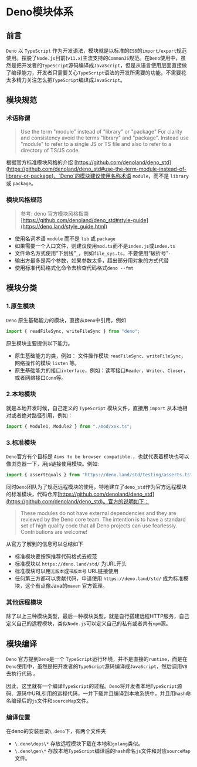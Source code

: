 # Deno模块体系

## 前言

`Deno` 以 `TypeScript` 作为开发语法，模块就是以标准的`ES6`的`import/export`规范使用。摆脱了`Node.js`目前(`v11.x`)主流支持的`CommonJS`规范。在`Deno`使用中，虽然是把开发者的`TypeScript`源码编译成`JavaScript`，但是从语言使用层面直接做了编译能力，开发者只需要关心`TypeScript`语法的开发所需要的功能，不需要花太多精力关注怎么把`TypeScript`编译成`JavaScript`。

## 模块规范

### 术语称谓

> Use the term "module" instead of "library" or "package"
> For clarity and consistency avoid the terms "library" and "package". Instead use "module" to refer to a single JS or TS file and also to refer to a directory of TS/JS code.

根据官方标准模块风格的介绍 [https://github.com/denoland/deno_std](https://github.com/denoland/deno_std#use-the-term-module-instead-of-library-or-package)，`Deno`的模块建议使用名称术语 `module`，而不是 `library` 或 `package`。

### 模块风格规范

> 参考: deno 官方模块风格指南 [https://github.com/denoland/deno_std#style-guide](https://deno.land/style_guide.html)

- 使用名词术语 `module` 而不是 `lib` 或 `package`
- 如果需要一个入口文件，则建议使用`mod.ts`而不是`index.js`或`index.ts`
- 文件命名方式使用“下划线”`_`，例如`file_sys.ts`，不要使用“破折号”`-`
- 输出方最多是两个参数，如果参数太多，超出部分用对象的方式代替
- 使用标准代码格式化命令去检查代码格式`deno --fmt`

## 模块分类

### 1.原生模块
`Deno` 原生基础能力的模块，直接从`Deno`中引用，例如

```js
import { readFileSync, writeFileSync } from "deno";
```

原生模块主要提供以下能力。

- 原生基础能力的类，例如： 文件操作模块 `readFileSync`、`writeFileSync`，网络操作的模块 `listen` 等。
- 原生基础能力的接口`interface`，例如：读写接口`Reader`、`Writer`、`Closer`，或者网络接口`Conn`等。

### 2.本地模块

就是本地开发时候，自己定义的 `TypeScript` 模块文件，直接用 `import` 从本地相对或者绝对路径引用，例如：

```js
import { Module1, Module2 } from "./mod/xxx.ts";
```

### 3.标准模块

`Deno`官方有个目标是 `Aims to be browser compatible.`，也就代表着模块也可以像浏览器一下，用js链接使用模块。例如:

```js
import { assertEquals } from "https://deno.land/std/testing/asserts.ts";
```

同时`Deno`团队为了规范远程模块的使用，特地建立了`deno_std`作为官方远程模块的标准模块，代码仓库[https://github.com/denoland/deno_std](https://github.com/denoland/deno_std)。官方的说明如下：
> These modules do not have external dependencies and they are reviewed by the Deno core team. The intention is to have a standard set of high quality code that all Deno projects can use fearlessly.
> Contributions are welcome!

从官方了解到的信息可以总结如下
- 标准模块要按照推荐代码格式去规范
- 标准模块以 `https://deno.land/std/` 为URL开头
- 标准模块可以用`无版本`或`带版本号` URL链接使用
- 任何第三方都可以贡献代码，申请使用 `https://deno.land/std/` 成为标准模块，这个有点像Java的`maven` 官方管理。

### 其他远程模块

除了以上三种模块类型，最后一种模块类型，就是自行搭建远程HTTP服务，自己定义自己的远程模块，类似`Node.js`可以定义自己的私有或者共有`npm`源。

## 模块编译

`Deno` 官方提到`Deno`是一个  `TypeScript`运行环境，并不是直接的`runtime`，而是在`Deno`使用中，虽然是把开发者的`TypeScript`源码编译成`JavaScript`，然后调用`V8`去执行代码 。

因此，这里就有一个编译`TypeScript`的过程。`Deno`将开发者本地`TypeScript`源码、源码中URL引用的远程代码，一并下载并且编译到本地系统中，并且用`hash`命名编译后的`js`文件和`sourceMap`文件。

### 编译位置

在deno的安装目录`\.deno`下，有两个文件夹
- `\.deno\deps\*` 存放远程模块下载在本地和`golang`类似。
- `\.deno\gen\*` 存放本地`TypeScript`编译后的`hash`命名`js`文件和对应`sourceMap`文件。
